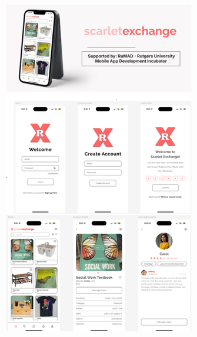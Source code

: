 ![banner](https://github.com/TanavSureddy/ScarletExchange-public-/blob/master/ss0.png)
![banner](https://github.com/TanavSureddy/ScarletExchange-public-/blob/master/ss1.png)
![banner](https://github.com/TanavSureddy/ScarletExchange-public-/blob/master/ss2.png)
